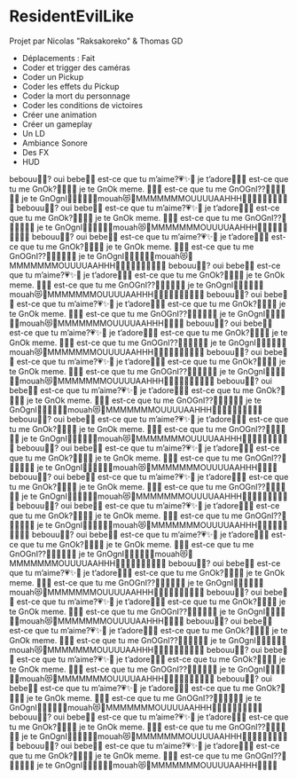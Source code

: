 # ResidentEvilLike
Projet par Nicolas "Raksakoreko" & Thomas GD

- Déplacements : Fait
- Coder et trigger des caméras
- Coder un Pickup
- Coder les effets du Pickup
- Coder la mort du personnage
- Coder les conditions de victoires
- Créer une animation
- Créer un gameplay
- Un LD
- Ambiance Sonore
- Des FX
- HUD


bebouu🥺🥺? oui bebe🥺💞 est-ce que tu m’aime?💗✨🥺 je t’adore💫💖🥺 est-ce que tu me GnOk?🥺🧡💚🌸 je te GnOk meme. 🥺💗💘 est-ce que tu me GnOGnI??🥺🥺💗💘💖🌸 je te GnOgnI🥺🥺💘💘💖💞mouah😻🥺MMMMMMMOUUUUAAHHH🥺🥺😻😻🥺💘💘💗💞💖 bebouu🥺🥺? oui bebe🥺💞 est-ce que tu m’aime?💗✨🥺 je t’adore💫💖🥺 est-ce que tu me GnOk?🥺🧡💚🌸 je te GnOk meme. 🥺💗💘 est-ce que tu me GnOGnI??🥺🥺💗💘💖🌸 je te GnOgnI🥺🥺💘💘💖💞mouah😻🥺MMMMMMMOUUUUAAHHH🥺🥺😻😻🥺💘💘💗💞💖 bebouu🥺🥺? oui bebe🥺💞 est-ce que tu m’aime?💗✨🥺 je t’adore💫💖🥺 est-ce que tu me GnOk?🥺🧡💚🌸 je te GnOk meme. 🥺💗💘 est-ce que tu me GnOGnI??🥺🥺💗💘💖🌸 je te GnOgnI🥺🥺💘💘💖💞mouah😻🥺MMMMMMMOUUUUAAHHH🥺🥺😻😻🥺💘💘💗💞💖 bebouu🥺🥺? oui bebe🥺💞 est-ce que tu m’aime?💗✨🥺 je t’adore💫💖🥺 est-ce que tu me GnOk?🥺🧡💚🌸 je te GnOk meme. 🥺💗💘 est-ce que tu me GnOGnI??🥺🥺💗💘💖🌸 je te GnOgnI🥺🥺💘💘💖💞mouah😻🥺MMMMMMMOUUUUAAHHH🥺🥺😻😻🥺💘💘💗💞💖 bebouu🥺🥺? oui bebe🥺💞 est-ce que tu m’aime?💗✨🥺 je t’adore💫💖🥺 est-ce que tu me GnOk?🥺🧡💚🌸 je te GnOk meme. 🥺💗💘 est-ce que tu me GnOGnI??🥺🥺💗💘💖🌸 je te GnOgnI🥺🥺💘💘💖💞mouah😻🥺MMMMMMMOUUUUAAHHH🥺🥺😻😻 bebouu🥺🥺? oui bebe🥺💞 est-ce que tu m’aime?💗✨🥺 je t’adore💫💖🥺 est-ce que tu me GnOk?🥺🧡💚🌸 je te GnOk meme. 🥺💗💘 est-ce que tu me GnOGnI??🥺🥺💗💘💖🌸 je te GnOgnI🥺🥺💘💘💖💞mouah😻🥺MMMMMMMOUUUUAAHHH🥺🥺😻😻🥺💘💘💗💞💖 bebouu🥺🥺? oui bebe🥺💞 est-ce que tu m’aime?💗✨🥺 je t’adore💫💖🥺 est-ce que tu me GnOk?🥺🧡💚🌸 je te GnOk meme. 🥺💗💘 est-ce que tu me GnOGnI??🥺🥺💗💘💖🌸 je te GnOgnI🥺🥺💘💘💖💞mouah😻🥺MMMMMMMOUUUUAAHHH🥺🥺😻😻🥺💘💘💗💞💖 bebouu🥺🥺? oui bebe🥺💞 est-ce que tu m’aime?💗✨🥺 je t’adore💫💖🥺 est-ce que tu me GnOk?🥺🧡💚🌸 je te GnOk meme. 🥺💗💘 est-ce que tu me GnOGnI??🥺🥺💗💘💖🌸 je te GnOgnI🥺🥺💘💘💖💞mouah😻🥺MMMMMMMOUUUUAAHHH🥺🥺😻😻🥺💘💘💗💞💖 bebouu🥺🥺? oui bebe🥺💞 est-ce que tu m’aime?💗✨🥺 je t’adore💫💖🥺 est-ce que tu me GnOk?🥺🧡💚🌸 je te GnOk meme. 🥺💗💘 est-ce que tu me GnOGnI??🥺🥺💗💘💖🌸 je te GnOgnI🥺🥺💘💘💖💞mouah😻🥺MMMMMMMOUUUUAAHHH🥺🥺😻😻🥺💘💘💗💞💖 bebouu🥺🥺? oui bebe🥺💞 est-ce que tu m’aime?💗✨🥺 je t’adore💫💖🥺 est-ce que tu me GnOk?🥺🧡💚🌸 je te GnOk meme. 🥺💗💘 est-ce que tu me GnOGnI??🥺🥺💗💘💖🌸 je te GnOgnI🥺🥺💘💘💖💞mouah😻🥺MMMMMMMOUUUUAAHHH🥺🥺😻😻 bebouu🥺🥺? oui bebe🥺💞 est-ce que tu m’aime?💗✨🥺 je t’adore💫💖🥺 est-ce que tu me GnOk?🥺🧡💚🌸 je te GnOk meme. 🥺💗💘 est-ce que tu me GnOGnI??🥺🥺💗💘💖🌸 je te GnOgnI🥺🥺💘💘💖💞mouah😻🥺MMMMMMMOUUUUAAHHH🥺🥺😻😻🥺💘💘💗💞💖 bebouu🥺🥺? oui bebe🥺💞 est-ce que tu m’aime?💗✨🥺 je t’adore💫💖🥺 est-ce que tu me GnOk?🥺🧡💚🌸 je te GnOk meme. 🥺💗💘 est-ce que tu me GnOGnI??🥺🥺💗💘💖🌸 je te GnOgnI🥺🥺💘💘💖💞mouah😻🥺MMMMMMMOUUUUAAHHH🥺🥺😻😻🥺💘💘💗💞💖 bebouu🥺🥺? oui bebe🥺💞 est-ce que tu m’aime?💗✨🥺 je t’adore💫💖🥺 est-ce que tu me GnOk?🥺🧡💚🌸 je te GnOk meme. 🥺💗💘 est-ce que tu me GnOGnI??🥺🥺💗💘💖🌸 je te GnOgnI🥺🥺💘💘💖💞mouah😻🥺MMMMMMMOUUUUAAHHH🥺🥺😻😻🥺💘💘💗💞💖 bebouu🥺🥺? oui bebe🥺💞 est-ce que tu m’aime?💗✨🥺 je t’adore💫💖🥺 est-ce que tu me GnOk?🥺🧡💚🌸 je te GnOk meme. 🥺💗💘 est-ce que tu me GnOGnI??🥺🥺💗💘💖🌸 je te GnOgnI🥺🥺💘💘💖💞mouah😻🥺MMMMMMMOUUUUAAHHH🥺🥺😻😻🥺💘💘💗💞💖 bebouu🥺🥺? oui bebe🥺💞 est-ce que tu m’aime?💗✨🥺 je t’adore💫💖🥺 est-ce que tu me GnOk?🥺🧡💚🌸 je te GnOk meme. 🥺💗💘 est-ce que tu me GnOGnI??🥺🥺💗💘💖🌸 je te GnOgnI🥺🥺💘💘💖💞mouah😻🥺MMMMMMMOUUUUAAHHH🥺🥺😻😻 bebouu🥺🥺? oui bebe🥺💞 est-ce que tu m’aime?💗✨🥺 je t’adore💫💖🥺 est-ce que tu me GnOk?🥺🧡💚🌸 je te GnOk meme. 🥺💗💘 est-ce que tu me GnOGnI??🥺🥺💗💘💖🌸 je te GnOgnI🥺🥺💘💘💖💞mouah😻🥺MMMMMMMOUUUUAAHHH🥺🥺😻😻🥺💘💘💗💞💖 bebouu🥺🥺? oui bebe🥺💞 est-ce que tu m’aime?💗✨🥺 je t’adore💫💖🥺 est-ce que tu me GnOk?🥺🧡💚🌸 je te GnOk meme. 🥺💗💘 est-ce que tu me GnOGnI??🥺🥺💗💘💖🌸 je te GnOgnI🥺🥺💘💘💖💞mouah😻🥺MMMMMMMOUUUUAAHHH🥺🥺😻😻🥺💘💘💗💞💖 bebouu🥺🥺? oui bebe🥺💞 est-ce que tu m’aime?💗✨🥺 je t’adore💫💖🥺 est-ce que tu me GnOk?🥺🧡💚🌸 je te GnOk meme. 🥺💗💘 est-ce que tu me GnOGnI??🥺🥺💗💘💖🌸 je te GnOgnI🥺🥺💘💘💖💞mouah😻🥺MMMMMMMOUUUUAAHHH🥺🥺😻😻🥺💘💘💗💞💖 bebouu🥺🥺? oui bebe🥺💞 est-ce que tu m’aime?💗✨🥺 je t’adore💫💖🥺 est-ce que tu me GnOk?🥺🧡💚🌸 je te GnOk meme. 🥺💗💘 est-ce que tu me GnOGnI??🥺🥺💗💘💖🌸 je te GnOgnI🥺🥺💘💘💖💞mouah😻🥺MMMMMMMOUUUUAAHHH🥺🥺😻😻🥺💘💘💗💞💖 bebouu🥺🥺? oui bebe🥺💞 est-ce que tu m’aime?💗✨🥺 je t’adore💫💖🥺 est-ce que tu me GnOk?🥺🧡💚🌸 je te GnOk meme. 🥺💗💘 est-ce que tu me GnOGnI??🥺🥺💗💘💖🌸 je te GnOgnI🥺🥺💘💘💖💞mouah😻🥺MMMMMMMOUUUUAAHHH🥺🥺😻😻 

